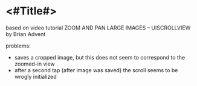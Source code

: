 #  <#Title#>

based on video tutorial ZOOM AND PAN LARGE IMAGES – UISCROLLVIEW by Brian Advent

problems:

- saves a cropped image, but this does not seem to correspond to the zoomed-in view
- after a second tap (after image was saved) the scroll seems to be wrogly initialized

